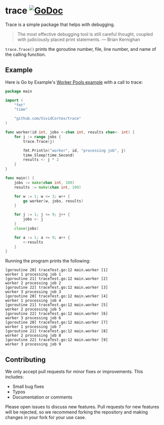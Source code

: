 trace [![GoDoc](https://godoc.org/github.com/VividCortex/trace?status.png)](https://godoc.org/github.com/VividCortex/trace)
=====
Trace is a simple package that helps with debugging.

> The most effective debugging tool is still careful thought, coupled with judiciously placed print statements.
> — Brian Kernighan

`trace.Trace()` prints the goroutine number, file, line number, and name
of the calling function.

Example
---
Here is Go by Example's [Worker Pools example](https://gobyexample.com/worker-pools) with a
call to trace:

```go
package main

import (
	"fmt"
	"time"

	"github.com/VividCortex/trace"
)

func worker(id int, jobs <-chan int, results chan<- int) {
	for j := range jobs {
		trace.Trace(j)

		fmt.Println("worker", id, "processing job", j)
		time.Sleep(time.Second)
		results <- j * 2
	}
}

func main() {
	jobs := make(chan int, 100)
	results := make(chan int, 100)

	for w := 1; w <= 3; w++ {
		go worker(w, jobs, results)
	}

	for j := 1; j <= 9; j++ {
		jobs <- j
	}
	close(jobs)

	for a := 1; a <= 9; a++ {
		<-results
	}
}

```

Running the program prints the following:

```
[goroutine 20] traceTest.go:12 main.worker [1]
worker 1 processing job 1
[goroutine 21] traceTest.go:12 main.worker [2]
worker 2 processing job 2
[goroutine 22] traceTest.go:12 main.worker [3]
worker 3 processing job 3
[goroutine 20] traceTest.go:12 main.worker [4]
worker 1 processing job 4
[goroutine 21] traceTest.go:12 main.worker [5]
worker 2 processing job 5
[goroutine 22] traceTest.go:12 main.worker [6]
worker 3 processing job 6
[goroutine 20] traceTest.go:12 main.worker [7]
worker 1 processing job 7
[goroutine 21] traceTest.go:12 main.worker [8]
worker 2 processing job 8
[goroutine 22] traceTest.go:12 main.worker [9]
worker 3 processing job 9
```

Contributing
---
We only accept pull requests for minor fixes or improvements. This includes:

* Small bug fixes
* Typos
* Documentation or comments

Please open issues to discuss new features. Pull requests for new features will be rejected,
so we recommend forking the repository and making changes in your fork for your use case.
